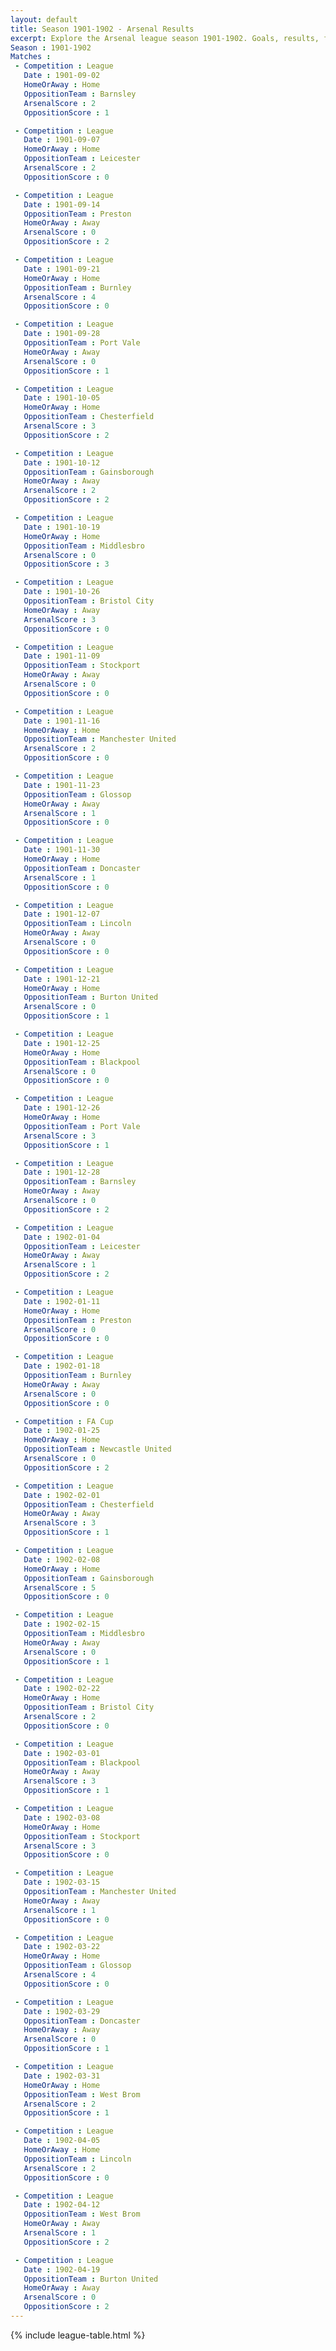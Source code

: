 ```yaml
---
layout: default
title: Season 1901-1902 - Arsenal Results 
excerpt: Explore the Arsenal league season 1901-1902. Goals, results, fixtures from the 1901-1902 season on History of Arsenal Football Club
Season : 1901-1902
Matches :
 - Competition : League
   Date : 1901-09-02
   HomeOrAway : Home
   OppositionTeam : Barnsley
   ArsenalScore : 2
   OppositionScore : 1

 - Competition : League
   Date : 1901-09-07
   HomeOrAway : Home
   OppositionTeam : Leicester
   ArsenalScore : 2
   OppositionScore : 0

 - Competition : League
   Date : 1901-09-14
   OppositionTeam : Preston
   HomeOrAway : Away
   ArsenalScore : 0
   OppositionScore : 2

 - Competition : League
   Date : 1901-09-21
   HomeOrAway : Home
   OppositionTeam : Burnley
   ArsenalScore : 4
   OppositionScore : 0

 - Competition : League
   Date : 1901-09-28
   OppositionTeam : Port Vale
   HomeOrAway : Away
   ArsenalScore : 0
   OppositionScore : 1

 - Competition : League
   Date : 1901-10-05
   HomeOrAway : Home
   OppositionTeam : Chesterfield
   ArsenalScore : 3
   OppositionScore : 2

 - Competition : League
   Date : 1901-10-12
   OppositionTeam : Gainsborough
   HomeOrAway : Away
   ArsenalScore : 2
   OppositionScore : 2

 - Competition : League
   Date : 1901-10-19
   HomeOrAway : Home
   OppositionTeam : Middlesbro
   ArsenalScore : 0
   OppositionScore : 3

 - Competition : League
   Date : 1901-10-26
   OppositionTeam : Bristol City
   HomeOrAway : Away
   ArsenalScore : 3
   OppositionScore : 0

 - Competition : League
   Date : 1901-11-09
   OppositionTeam : Stockport
   HomeOrAway : Away
   ArsenalScore : 0
   OppositionScore : 0

 - Competition : League
   Date : 1901-11-16
   HomeOrAway : Home
   OppositionTeam : Manchester United
   ArsenalScore : 2
   OppositionScore : 0

 - Competition : League
   Date : 1901-11-23
   OppositionTeam : Glossop
   HomeOrAway : Away
   ArsenalScore : 1
   OppositionScore : 0

 - Competition : League
   Date : 1901-11-30
   HomeOrAway : Home
   OppositionTeam : Doncaster
   ArsenalScore : 1
   OppositionScore : 0

 - Competition : League
   Date : 1901-12-07
   OppositionTeam : Lincoln
   HomeOrAway : Away
   ArsenalScore : 0
   OppositionScore : 0

 - Competition : League
   Date : 1901-12-21
   HomeOrAway : Home
   OppositionTeam : Burton United
   ArsenalScore : 0
   OppositionScore : 1

 - Competition : League
   Date : 1901-12-25
   HomeOrAway : Home
   OppositionTeam : Blackpool
   ArsenalScore : 0
   OppositionScore : 0

 - Competition : League
   Date : 1901-12-26
   HomeOrAway : Home
   OppositionTeam : Port Vale
   ArsenalScore : 3
   OppositionScore : 1

 - Competition : League
   Date : 1901-12-28
   OppositionTeam : Barnsley
   HomeOrAway : Away
   ArsenalScore : 0
   OppositionScore : 2

 - Competition : League
   Date : 1902-01-04
   OppositionTeam : Leicester
   HomeOrAway : Away
   ArsenalScore : 1
   OppositionScore : 2

 - Competition : League
   Date : 1902-01-11
   HomeOrAway : Home
   OppositionTeam : Preston
   ArsenalScore : 0
   OppositionScore : 0

 - Competition : League
   Date : 1902-01-18
   OppositionTeam : Burnley
   HomeOrAway : Away
   ArsenalScore : 0
   OppositionScore : 0

 - Competition : FA Cup
   Date : 1902-01-25
   HomeOrAway : Home
   OppositionTeam : Newcastle United
   ArsenalScore : 0
   OppositionScore : 2

 - Competition : League
   Date : 1902-02-01
   OppositionTeam : Chesterfield
   HomeOrAway : Away
   ArsenalScore : 3
   OppositionScore : 1

 - Competition : League
   Date : 1902-02-08
   HomeOrAway : Home
   OppositionTeam : Gainsborough
   ArsenalScore : 5
   OppositionScore : 0

 - Competition : League
   Date : 1902-02-15
   OppositionTeam : Middlesbro
   HomeOrAway : Away
   ArsenalScore : 0
   OppositionScore : 1

 - Competition : League
   Date : 1902-02-22
   HomeOrAway : Home
   OppositionTeam : Bristol City
   ArsenalScore : 2
   OppositionScore : 0

 - Competition : League
   Date : 1902-03-01
   OppositionTeam : Blackpool
   HomeOrAway : Away
   ArsenalScore : 3
   OppositionScore : 1

 - Competition : League
   Date : 1902-03-08
   HomeOrAway : Home
   OppositionTeam : Stockport
   ArsenalScore : 3
   OppositionScore : 0

 - Competition : League
   Date : 1902-03-15
   OppositionTeam : Manchester United
   HomeOrAway : Away
   ArsenalScore : 1
   OppositionScore : 0

 - Competition : League
   Date : 1902-03-22
   HomeOrAway : Home
   OppositionTeam : Glossop
   ArsenalScore : 4
   OppositionScore : 0

 - Competition : League
   Date : 1902-03-29
   OppositionTeam : Doncaster
   HomeOrAway : Away
   ArsenalScore : 0
   OppositionScore : 1

 - Competition : League
   Date : 1902-03-31
   HomeOrAway : Home
   OppositionTeam : West Brom
   ArsenalScore : 2
   OppositionScore : 1

 - Competition : League
   Date : 1902-04-05
   HomeOrAway : Home
   OppositionTeam : Lincoln
   ArsenalScore : 2
   OppositionScore : 0

 - Competition : League
   Date : 1902-04-12
   OppositionTeam : West Brom
   HomeOrAway : Away
   ArsenalScore : 1
   OppositionScore : 2

 - Competition : League
   Date : 1902-04-19
   OppositionTeam : Burton United
   HomeOrAway : Away
   ArsenalScore : 0
   OppositionScore : 2
---
```



{% include league-table.html %}